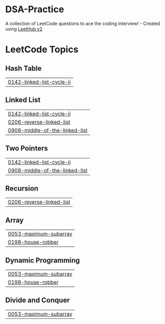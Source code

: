 # DSA-Practice
A collection of LeetCode questions to ace the coding interview! - Created using [LeetHub v2](https://github.com/arunbhardwaj/LeetHub-2.0)

<!---LeetCode Topics Start-->
# LeetCode Topics
## Hash Table
|  |
| ------- |
| [0142-linked-list-cycle-ii](https://github.com/Nehasunal/DSA-Practice/tree/master/0142-linked-list-cycle-ii) |
## Linked List
|  |
| ------- |
| [0142-linked-list-cycle-ii](https://github.com/Nehasunal/DSA-Practice/tree/master/0142-linked-list-cycle-ii) |
| [0206-reverse-linked-list](https://github.com/Nehasunal/DSA-Practice/tree/master/0206-reverse-linked-list) |
| [0908-middle-of-the-linked-list](https://github.com/Nehasunal/DSA-Practice/tree/master/0908-middle-of-the-linked-list) |
## Two Pointers
|  |
| ------- |
| [0142-linked-list-cycle-ii](https://github.com/Nehasunal/DSA-Practice/tree/master/0142-linked-list-cycle-ii) |
| [0908-middle-of-the-linked-list](https://github.com/Nehasunal/DSA-Practice/tree/master/0908-middle-of-the-linked-list) |
## Recursion
|  |
| ------- |
| [0206-reverse-linked-list](https://github.com/Nehasunal/DSA-Practice/tree/master/0206-reverse-linked-list) |
## Array
|  |
| ------- |
| [0053-maximum-subarray](https://github.com/Nehasunal/DSA-Practice/tree/master/0053-maximum-subarray) |
| [0198-house-robber](https://github.com/Nehasunal/DSA-Practice/tree/master/0198-house-robber) |
## Dynamic Programming
|  |
| ------- |
| [0053-maximum-subarray](https://github.com/Nehasunal/DSA-Practice/tree/master/0053-maximum-subarray) |
| [0198-house-robber](https://github.com/Nehasunal/DSA-Practice/tree/master/0198-house-robber) |
## Divide and Conquer
|  |
| ------- |
| [0053-maximum-subarray](https://github.com/Nehasunal/DSA-Practice/tree/master/0053-maximum-subarray) |
<!---LeetCode Topics End-->